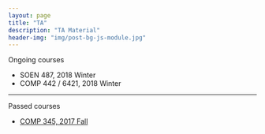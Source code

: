 ```yaml
---
layout: page
title: "TA"
description: "TA Material"
header-img: "img/post-bg-js-module.jpg"
---
```




Ongoing courses

- SOEN 487, 2018 Winter
- COMP 442 / 6421, 2018 Winter

---

Passed courses

- [COMP 345, 2017 Fall](./f17_comp345)